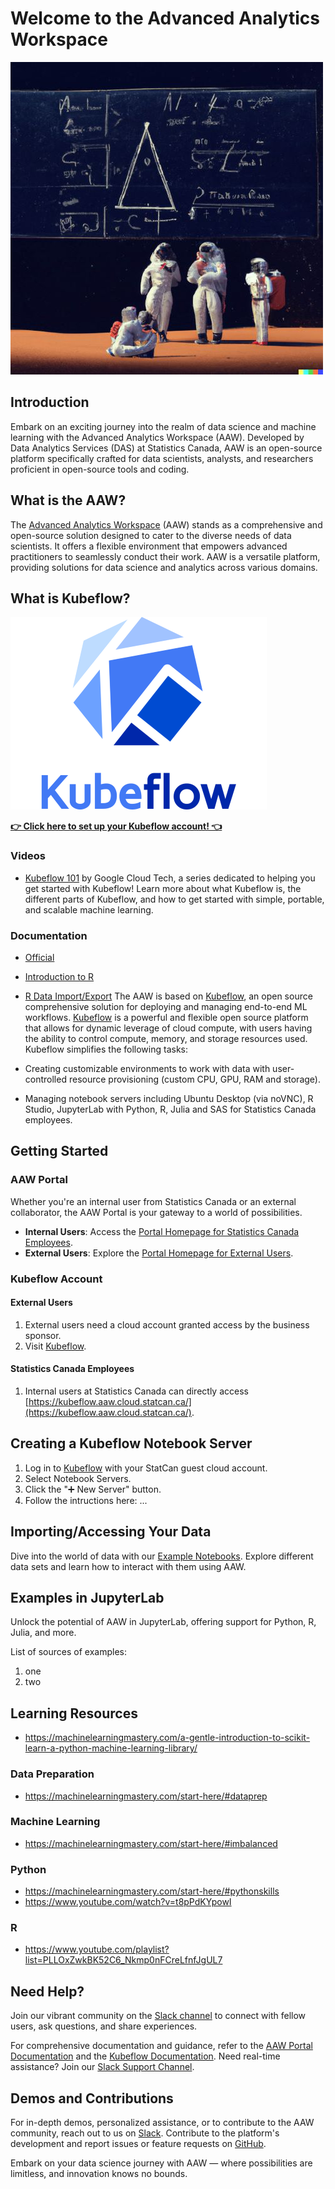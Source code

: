 # Welcome to the Advanced Analytics Workspace

![Statistics](images/statistics-on-the-moon-small.jpg)

## Introduction

Embark on an exciting journey into the realm of data science and machine learning with the Advanced Analytics Workspace (AAW). Developed by Data Analytics Services (DAS) at Statistics Canada, AAW is an open-source platform specifically crafted for data scientists, analysts, and researchers proficient in open-source tools and coding.

## What is the AAW?

The [Advanced Analytics Workspace](https://www.statcan.gc.ca/data-analytics-services/aaw) (AAW) stands as a comprehensive and open-source solution designed to cater to the diverse needs of data scientists. It offers a flexible environment that empowers advanced practitioners to seamlessly conduct their work. AAW is a versatile platform, providing solutions for data science and analytics across various domains.

## What is Kubeflow?

[![Kubeflow is the Heart of the AAW!](./images/Kubeflow-small.png)](https://kubeflow.aaw.cloud.statcan.ca/)

**[👉 Click here to set up your Kubeflow account! 👈](https://kubeflow.aaw.cloud.statcan.ca/)**

### Videos

- [Kubeflow 101](https://www.youtube.com/playlist?list=PLIivdWyY5sqLS4lN75RPDEyBgTro_YX7x) by Google Cloud Tech, a series dedicated to helping you get started with Kubeflow! Learn more about what Kubeflow is, the different parts of Kubeflow, and how to get started with simple, portable, and scalable machine learning.

### Documentation

- [Official](https://www.kubeflow.org/)
- [Introduction to R](https://cran.r-project.org/doc/manuals/r-release/R-intro.pdf)
- [R Data Import/Export](https://cran.r-project.org/doc/manuals/r-release/R-data.pdf)
The AAW is based on [Kubeflow](1-Experiments/Kubeflow/), an open source comprehensive solution for deploying and managing end-to-end ML workflows. [Kubeflow](1-Experiments/Kubeflow/) is a powerful and flexible open source platform that allows for dynamic leverage of cloud compute, with users having the ability to control compute, memory, and storage resources used. Kubeflow simplifies the following tasks:

- Creating customizable environments to work with data with user-controlled resource provisioning (custom CPU, GPU, RAM and storage).
- Managing notebook servers including Ubuntu Desktop (via noVNC), R Studio, JupyterLab with Python, R, Julia and SAS for Statistics Canada employees.
    
## Getting Started

### AAW Portal

Whether you're an internal user from Statistics Canada or an external collaborator, the AAW Portal is your gateway to a world of possibilities.

- **Internal Users**: Access the [Portal Homepage for Statistics Canada Employees](https://www.statcan.gc.ca/data-analytics-service/aaw).
- **External Users**: Explore the [Portal Homepage for External Users](https://www.statcan.gc.ca/data-analytics-services/overview).

### Kubeflow Account

#### External Users

1. External users need a cloud account granted access by the business sponsor.
2. Visit [Kubeflow](https://kubeflow.aaw.cloud.statcan.ca/).

#### Statistics Canada Employees

1. Internal users at Statistics Canada can directly access [https://kubeflow.aaw.cloud.statcan.ca/](https://kubeflow.aaw.cloud.statcan.ca/).

## Creating a Kubeflow Notebook Server

1. Log in to [Kubeflow](https://kubeflow.aaw.cloud.statcan.ca/) with your StatCan guest cloud account.
2. Select Notebook Servers.
3. Click the "➕ New Server" button.
4. Follow the intructions here: ...

## Importing/Accessing Your Data

Dive into the world of data with our [Example Notebooks](https://statcan.github.io/aaw/en/1-Experiments/Notebooks/DrawData_EN.html). Explore different data sets and learn how to interact with them using AAW.

## Examples in JupyterLab

Unlock the potential of AAW in JupyterLab, offering support for Python, R, Julia, and more. 

List of sources of examples:

1. one
2. two

## Learning Resources

- https://machinelearningmastery.com/a-gentle-introduction-to-scikit-learn-a-python-machine-learning-library/

### Data Preparation

- https://machinelearningmastery.com/start-here/#dataprep


### Machine Learning 

- https://machinelearningmastery.com/start-here/#imbalanced

### Python

- https://machinelearningmastery.com/start-here/#pythonskills
- https://www.youtube.com/watch?v=t8pPdKYpowI

### R

- https://www.youtube.com/playlist?list=PLLOxZwkBK52C6_Nkmp0nFCreLfnfJgUL7

## Need Help?

Join our vibrant community on the [Slack channel](https://statcan-aaw.slack.com/) to connect with fellow users, ask questions, and share experiences.

For comprehensive documentation and guidance, refer to the [AAW Portal Documentation](https://statcan.github.io/aaw/) and the [Kubeflow Documentation](https://www.kubeflow.org/docs/). Need real-time assistance? Join our [Slack Support Channel](https://statcan-aaw.slack.com).

## Demos and Contributions

For in-depth demos, personalized assistance, or to contribute to the AAW community, reach out to us on [Slack](https://statcan-aaw.slack.com). Contribute to the platform's development and report issues or feature requests on [GitHub](https://github.com/StatCan/aaw).

Embark on your data science journey with AAW — where possibilities are limitless, and innovation knows no bounds.
